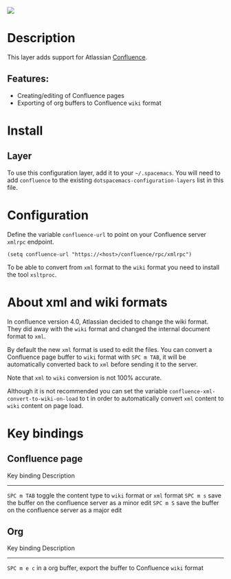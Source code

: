 ![](img/confluence.png)

Description
===========

This layer adds support for Atlassian
[Confluence](https://www.atlassian.com/software/confluence).

Features:
---------

-   Creating/editing of Confluence pages
-   Exporting of org buffers to Confluence `wiki` format

Install
=======

Layer
-----

To use this configuration layer, add it to your `~/.spacemacs`. You will
need to add `confluence` to the existing
`dotspacemacs-configuration-layers` list in this file.

Configuration
=============

Define the variable `confluence-url` to point on your Confluence server
`xmlrpc` endpoint.

``` {.commonlisp org-language="emacs-lisp"}
(setq confluence-url "https://<host>/confluence/rpc/xmlrpc")
```

To be able to convert from `xml` format to the `wiki` format you need to
install the tool `xsltproc`.

About xml and wiki formats
==========================

In confluence version 4.0, Atlassian decided to change the wiki format.
They did away with the `wiki` format and changed the internal document
format to `xml`.

By default the new `xml` format is used to edit the files. You can
convert a Confluence page buffer to `wiki` format with `SPC m TAB`, it
will be automatically converted back to `xml` before sending it to the
server.

Note that `xml` to `wiki` conversion is not 100% accurate.

Although it is not recommended you can set the variable
`confluence-xml-convert-to-wiki-on-load` to t in order to automatically
convert `xml` content to `wiki` content on page load.

Key bindings
============

Confluence page
---------------

  Key binding   Description
  ------------- ----------------------------------------------------------
  `SPC m TAB`   toggle the content type to `wiki` format or `xml` format
  `SPC m s`     save the buffer on the confluence server as a minor edit
  `SPC m S`     save the buffer on the confluence server as a major edit

Org
---

  Key binding   Description
  ------------- ----------------------------------------------------------------
  `SPC m e c`   in a org buffer, export the buffer to Confluence `wiki` format
